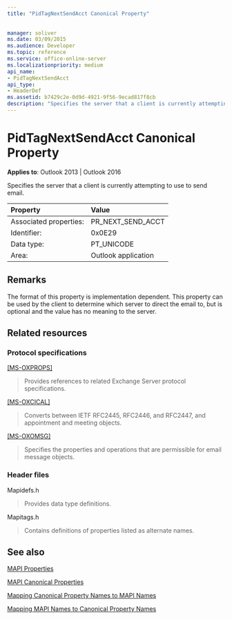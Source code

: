 ```yaml
---
title: "PidTagNextSendAcct Canonical Property"
 
 
manager: soliver
ms.date: 03/09/2015
ms.audience: Developer
ms.topic: reference
ms.service: office-online-server
ms.localizationpriority: medium
api_name:
- PidTagNextSendAcct
api_type:
- HeaderDef
ms.assetid: b7429c2e-0d9d-4921-9f56-9ecad817f8cb
description: "Specifies the server that a client is currently attempting to use to send email. The format of this property is implementation dependent."
---
```


# PidTagNextSendAcct Canonical Property

  
  
**Applies to**: Outlook 2013 | Outlook 2016 
  
Specifies the server that a client is currently attempting to use to send email.
  
|Property |Value |
|:-----|:-----|
|Associated properties:  <br/> |PR_NEXT_SEND_ACCT  <br/> |
|Identifier:  <br/> |0x0E29  <br/> |
|Data type:  <br/> |PT_UNICODE  <br/> |
|Area:  <br/> |Outlook application  <br/> |
   
## Remarks

The format of this property is implementation dependent. This property can be used by the client to determine which server to direct the email to, but is optional and the value has no meaning to the server.
  
## Related resources

### Protocol specifications

[[MS-OXPROPS]](https://msdn.microsoft.com/library/f6ab1613-aefe-447d-a49c-18217230b148%28Office.15%29.aspx)
  
> Provides references to related Exchange Server protocol specifications.
    
[[MS-OXCICAL]](https://msdn.microsoft.com/library/a685a040-5b69-4c84-b084-795113fb4012%28Office.15%29.aspx)
  
> Converts between IETF RFC2445, RFC2446, and RFC2447, and appointment and meeting objects.
    
[[MS-OXOMSG]](https://msdn.microsoft.com/library/daa9120f-f325-4afb-a738-28f91049ab3c%28Office.15%29.aspx)
  
> Specifies the properties and operations that are permissible for email message objects.
    
### Header files

Mapidefs.h
  
> Provides data type definitions.
    
Mapitags.h
  
> Contains definitions of properties listed as alternate names.
    
## See also



[MAPI Properties](mapi-properties.md)
  
[MAPI Canonical Properties](mapi-canonical-properties.md)
  
[Mapping Canonical Property Names to MAPI Names](mapping-canonical-property-names-to-mapi-names.md)
  
[Mapping MAPI Names to Canonical Property Names](mapping-mapi-names-to-canonical-property-names.md)


